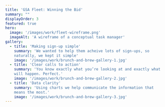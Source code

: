 ```yaml
---
title: 'GSA Fleet: Winning the Bid'
summary: ""
displayOrder: 3
featured: true
hero:
  image: '/images/work/fleet-wireframe.png'
  imageAlt: 'A wireframe of a conceptual task manager'
gallery:
  - title: 'Making sign-up simple'
    summary: 'We wanted to help them acheive lots of sign-ups, so
    naturally, we kept it simple'
    image: '/images/work/brunch-and-brew-gallery-1.jpg'
  - title: 'Clear calls to action'
    summary: 'You know exactly what you’re looking at and exactly what
    will happen. Perfect.'
    image: '/images/work/brunch-and-brew-gallery-2.jpg'
  - title: 'Data clarity'
    summary: 'Using charts we help communicate the information that
    means the most.'
    image: '/images/work/brunch-and-brew-gallery-3.jpg'
---
```


